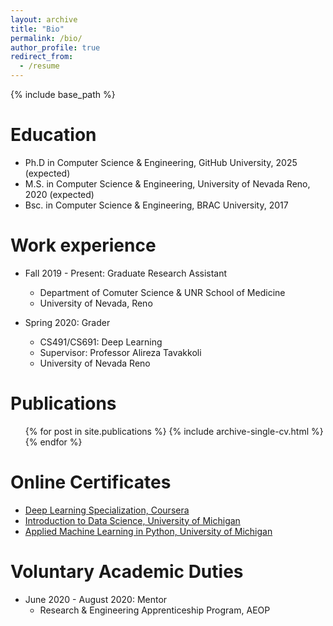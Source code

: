 ```yaml
---
layout: archive
title: "Bio"
permalink: /bio/
author_profile: true
redirect_from:
  - /resume
---
```


{% include base_path %}

Education
======
* Ph.D in Computer Science & Engineering, GitHub University, 2025 (expected)
* M.S. in Computer Science & Engineering, University of Nevada Reno, 2020 (expected)
* Bsc. in Computer Science & Engineering, BRAC University, 2017

Work experience
======
* Fall 2019 - Present: Graduate Research Assistant
  * Department of Comuter Science & UNR School of Medicine
  * University of Nevada, Reno 


* Spring 2020: Grader
  * CS491/CS691: Deep Learning
  * Supervisor: Professor Alireza Tavakkoli
  * University of Nevada Reno

Publications
======
  <ul>{% for post in site.publications %}
    {% include archive-single-cv.html %}
  {% endfor %}</ul>

Online Certificates
=====
  * [Deep Learning Specialization, Coursera](https://www.coursera.org/account/accomplishments/specialization/NM9SMAJW9USM)
  * [Introduction to Data Science, University of Michigan](https://www.coursera.org/account/accomplishments/verify/XYQ25BJD9PA6)
  * [Applied Machine Learning in Python, University of Michigan](https://www.coursera.org/account/accomplishments/verify/LS77LUGT2WBK)


Voluntary Academic Duties
======
* June 2020 - August 2020: Mentor
  * Research & Engineering Apprenticeship Program, AEOP
